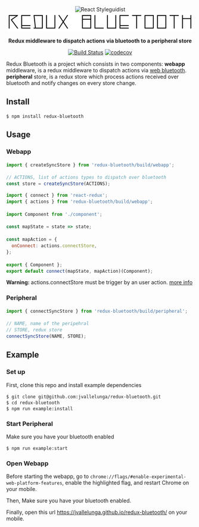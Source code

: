 <div align="center" markdown="1">

<img src="docs/logo.jpg" alt="React Styleguidist" width="200">
<br/>
<img src="docs/name.jpg" alt="React Styleguidist" width="500">

**Redux middleware to dispatch actions via bluetooth to a peripheral store**

[![Build Status](https://travis-ci.org/jvallelunga/redux-bluetooth.svg?branch=master)](https://travis-ci.org/jvallelunga/redux-bluetooth)
[![codecov](https://codecov.io/gh/jvallelunga/redux-bluetooth/branch/master/graph/badge.svg)](https://codecov.io/gh/jvallelunga/redux-bluetooth)

</div>

Redux Bluetooth is a project which consists in two components: **webapp** middleware, is a redux middleware to dispatch actions via [web bluetooth](https://developers.google.com/web/updates/2015/07/interact-with-ble-devices-on-the-web#user_gesture_required). **peripheral** store, is a redux store which process actions received over bluetooth and notify changes on every store change. 

## Install

```shell
$ npm install redux-bluetooth
```

## Usage

### Webapp

```javascript
import { createSyncStore } from 'redux-bluetooth/build/webapp';

// ACTIONS, list of actions types to dispatch over bluetooth
const store = createSyncStore(ACTIONS);
```

```javascript
import { connect } from 'react-redux';
import { actions } from 'redux-bluetooth/build/webapp';

import Component from './component';

const mapState = state => state;

const mapAction = {
  onConnect: actions.connectStore,
};

export { Component };
export default connect(mapState, mapAction)(Component);
```
**Warning:** actions.connectStore must be trigger by an user action. [more info](https://developers.google.com/web/updates/2015/07/interact-with-ble-devices-on-the-web#user_gesture_required)

### Peripheral
```javascript
import { connectSyncStore } from 'redux-bluetooth/build/peripheral';

// NAME, name of the peripehral
// STORE, redux store
connectSyncStore(NAME, STORE);
```


## Example

### Set up
First, clone this repo and install example dependencies

```shell
$ git clone git@github.com:jvallelunga/redux-bluetooth.git
$ cd redux-bluetooth
$ npm run example:install
```

### Start Peripheral
Make sure you have your bluetooth enabled

```shell
$ npm run example:start
```

### Open Webapp
Before starting the webapp, go to `chrome://flags/#enable-experimental-web-platform-features`, enable the highlighted flag, and restart Chrome on your mobile.

Then, Make sure you have your bluetooth enabled.

Finally, open this url https://jvallelunga.github.io/redux-bluetooth/ on your mobile. 

